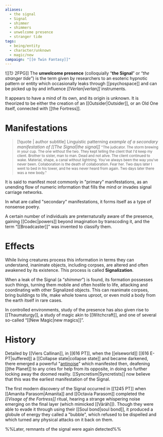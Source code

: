 ```yaml
---
aliases:
  - the signal
  - Signal
  - shimmer
  - shimmers
  - unwelcome presence
  - stranger tide
tags:
  - being/entity
  - character/unknown
  - magic/new
campaign: "[[⍟ Twin Fantasy]]"
---
```

![[⎋ 2FPG]]
The **unwelcome presence** (colloquially “**the Signal**” or “*the stranger tide*”) is the term given by researchers to an esoteric hypnotic pattern or entity which occasionally leaks through [[psychospace]] and can be picked up by and influence _[[Verlan|verlan]]_ instruments. 

It appears to have a mind of its own, and its origin is unknown. It is theorized to be either the creation of an [[Outsider|Outsider]], or an Old One itself, connected with [[the Fortress]].

# Manifestations
>[!quote | author subtitle] Linguistic patterning *example of a secondary manifestation of [[The Signal|the signal]]*
><small>"The judicator. The storm brewing in your cup. The one without the two. They kept telling the client that I'd keep my client. Brother to sister, man to man. Dead and not alive. The client continued to wake. Material, shape, a canal without lightning. You've always been the way you've never been. Collaboration is the death of collaboration. Fear her. Two days later I went to bed in his tower, and he was never heard from again. Two days later there was a new body."</small>


It is said to manifest most commonly in "primary" manifestations, as an unending flow of numeric information that fills the mind or invades signal carriage networks. 

In what are called "secondary" manifestations, it forms itself as a type of nonsense poetry. 

A certain number of individuals are preternaturally aware of the presence, gaining [[Codec|powers]] beyond imagination by transcoding it, and the term “[[Broadcaster]]” was invented to classify them.
# Effects

While living creatures process this information in terms they can understand, inanimate objects, including corpses, are altered and often awakened by its existence. This process is called **Signalization**.

When a leak of the Signal (a “*shimmer*”) is found, its formation possesses such things, turning them mobile and often hostile to life, attacking and coordinating with other Signalized objects. This can reanimate corpses, bring buildings to life, make whole towns uproot, or even mold a body from the earth itself in rare cases.

In controlled environments, study of the presence has also given rise to [[Thaumaturgy]], a study of magic akin to [[Witchcraft]], and one of several so-called “[[New Magic|new magics]]”. 

# History
Detailed by [[Viers Callinan]], in [[616 PT]], when the [[elseworld]] [[616 E-PT|suffered]] a [[Collapse state|collapse state]] and became darkened, there emerged a powerful "[antinoise](https://en.wikipedia.org/wiki/Wave_interference)" which manifested then, deafening [[the Planet]] to any cries for help from its opposite, in doing so further locking away the doomed reality. [[Syncretism|Syncretists]] now believe that this was the earliest manifestation of the Signal.

The first modern discovery of the Signal occurred in [[1245 PT]] when [[Amanita Parasom|Amanita]] and [[Octavia Parasom]] completed the *[[Visage of the Fortress]]* ritual, hearing a strange whispering noise emerging on the final layer (which mimicked [[Väräh]]). Though they were able to evade it through using their [[Soul bond|soul bond]], it produced a globule of energy they called a "bubble", which refused to be dispelled and which turned any physical attacks on it back on them.

%%Later, remnants of the signal were again detected%%
